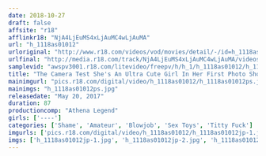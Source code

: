 ```yaml
---
date: 2018-10-27
draft: false
affsite: "r18"
afflinkr18: "NjA4LjEuMS4xLjAuMC4wLjAuMA"
url: "h_1118as01012"
urloriginal: "http://www.r18.com/videos/vod/movies/detail/-/id=h_1118as01012"
urlfinal: "http://media.r18.com/track/NjA4LjEuMS4xLjAuMC4wLjAuMA/videos/vod/movies/detail/-/id=h_1118as01012"
samplevid: "awspv3001.r18.com/litevideo/freepv/h/h_1/h_1118as01012/h_1118as01012_dmb_s.mp4"
title: "The Camera Test She's An Ultra Cute Girl In Her First Photo Shoot, So We Wanted To Get A Little Preview Taste..."
mainimgurl: "pics.r18.com/digital/video/h_1118as01012/h_1118as01012ps.jpg"
mainimgs: "h_1118as01012ps.jpg"
releasedate: "May 20, 2017"
duration: 87
productioncomp: "Athena Legend"
girls: ['----']
categories: ['Shame', 'Amateur', 'Blowjob', 'Sex Toys', 'Titty Fuck']
imgurls: ['pics.r18.com/digital/video/h_1118as01012/h_1118as01012jp-1.jpg', 'pics.r18.com/digital/video/h_1118as01012/h_1118as01012jp-2.jpg', 'pics.r18.com/digital/video/h_1118as01012/h_1118as01012jp-3.jpg', 'pics.r18.com/digital/video/h_1118as01012/h_1118as01012jp-4.jpg', 'pics.r18.com/digital/video/h_1118as01012/h_1118as01012jp-5.jpg', 'pics.r18.com/digital/video/h_1118as01012/h_1118as01012jp-6.jpg', 'pics.r18.com/digital/video/h_1118as01012/h_1118as01012jp-7.jpg', 'pics.r18.com/digital/video/h_1118as01012/h_1118as01012jp-8.jpg', 'pics.r18.com/digital/video/h_1118as01012/h_1118as01012jp-9.jpg', 'pics.r18.com/digital/video/h_1118as01012/h_1118as01012jp-10.jpg', 'pics.r18.com/digital/video/h_1118as01012/h_1118as01012jp-11.jpg', 'pics.r18.com/digital/video/h_1118as01012/h_1118as01012jp-12.jpg', 'pics.r18.com/digital/video/h_1118as01012/h_1118as01012jp-13.jpg', 'pics.r18.com/digital/video/h_1118as01012/h_1118as01012jp-14.jpg', 'pics.r18.com/digital/video/h_1118as01012/h_1118as01012jp-15.jpg', 'pics.r18.com/digital/video/h_1118as01012/h_1118as01012jp-16.jpg', 'pics.r18.com/digital/video/h_1118as01012/h_1118as01012jp-17.jpg', 'pics.r18.com/digital/video/h_1118as01012/h_1118as01012jp-18.jpg', 'pics.r18.com/digital/video/h_1118as01012/h_1118as01012jp-19.jpg', 'pics.r18.com/digital/video/h_1118as01012/h_1118as01012jp-20.jpg']
imgs: ['h_1118as01012jp-1.jpg', 'h_1118as01012jp-2.jpg', 'h_1118as01012jp-3.jpg', 'h_1118as01012jp-4.jpg', 'h_1118as01012jp-5.jpg', 'h_1118as01012jp-6.jpg', 'h_1118as01012jp-7.jpg', 'h_1118as01012jp-8.jpg', 'h_1118as01012jp-9.jpg', 'h_1118as01012jp-10.jpg', 'h_1118as01012jp-11.jpg', 'h_1118as01012jp-12.jpg', 'h_1118as01012jp-13.jpg', 'h_1118as01012jp-14.jpg', 'h_1118as01012jp-15.jpg', 'h_1118as01012jp-16.jpg', 'h_1118as01012jp-17.jpg', 'h_1118as01012jp-18.jpg', 'h_1118as01012jp-19.jpg', 'h_1118as01012jp-20.jpg']
---
```

